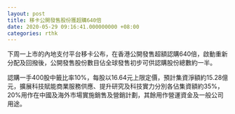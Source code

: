 ```yaml
---
layout: post
title: 移卡公開發售股份獲超購640倍
date: 2020-05-29 09:16:41.000000000 +08:00
categories: rthk
---
```


下周一上市的內地支付平台移卡公布，在香港公開發售超額認購640倍，啟動重新分配及回撥後，公開發售股份數目佔全球發售初步可供認購股份總數約一半。

認購一手400股中籤比率10%，每股以16.64元上限定價，預計集資淨額約15.28億元，擴展科技賦能商業服務供應、提升研究及科技實力分別各佔集資額約35%，20%用作在中國及海外市場實施銷售及營銷計劃，其餘用作營運資金及一般公司用途。
